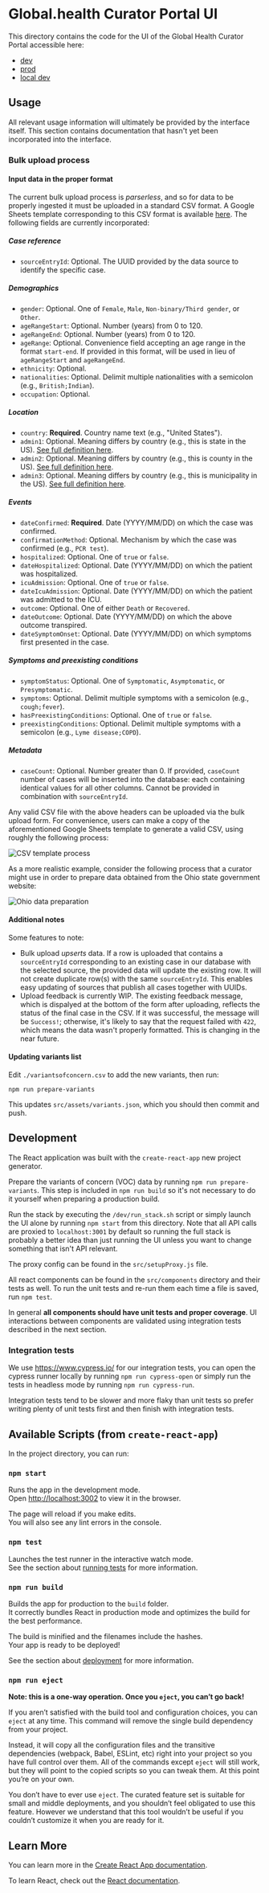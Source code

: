 # Global.health Curator Portal UI

This directory contains the code for the UI of the Global Health Curator Portal accessible here:

- [dev](https://dev-curator.ghdsi.org)
- [prod](https://curator.ghdsi.org)
- [local dev](http://localhost:3002)

## Usage

All relevant usage information will ultimately be provided by the interface
itself. This section contains documentation that hasn't yet been incorporated
into the interface.

### Bulk upload process

#### Input data in the proper format

The current bulk upload process is _parserless_, and so for data to be properly
ingested it must be uploaded in a standard CSV format. A Google Sheets template
corresponding to this CSV format is available
[here](https://docs.google.com/spreadsheets/d/1J-C7dq1rNNV8KdE1IZ-hUR6lsz7AdlvQhx6DWp36bjE).
The following fields are currently incorporated:

##### Case reference
- `sourceEntryId`: Optional. The UUID provided by the data source to identify
the specific case.

##### Demographics
- `gender`: Optional. One of `Female`, `Male`, `Non-binary/Third gender`, or
`Other`.
- `ageRangeStart`: Optional. Number (years) from 0 to 120.
- `ageRangeEnd`: Optional. Number (years) from 0 to 120.
- `ageRange`: Optional. Convenience field accepting an age range in the format
`start-end`. If provided in this format, will be used in lieu of
`ageRangeStart` and `ageRangeEnd`.
- `ethnicity`: Optional.
- `nationalities`: Optional. Delimit multiple nationalities with a semicolon
(e.g., `British;Indian`).
- `occupation`: Optional.

##### Location
- `country`: **Required**. Country name text (e.g., "United States").
- `admin1`: Optional. Meaning differs by country (e.g., this is state in the
US).
[See full definition here](https://en.wikipedia.org/wiki/List_of_administrative_divisions_by_country).
- `admin2`: Optional. Meaning differs by country (e.g., this is county in the
US).
[See full definition here](https://en.wikipedia.org/wiki/List_of_administrative_divisions_by_country).
- `admin3`: Optional. Meaning differs by country (e.g., this is municipality in the
US).
[See full definition here](https://en.wikipedia.org/wiki/List_of_administrative_divisions_by_country).

##### Events
- `dateConfirmed`: **Required**. Date (YYYY/MM/DD) on which the case was
confirmed.
- `confirmationMethod`: Optional. Mechanism by which the case was confirmed
(e.g., `PCR test`).
- `hospitalized`: Optional. One of `true` or `false`.
- `dateHospitalized`: Optional. Date (YYYY/MM/DD) on which the patient was
hospitalized.
- `icuAdmission`: Optional. One of `true` or `false`.
- `dateIcuAdmission`: Optional. Date (YYYY/MM/DD) on which the patient was
admitted to the ICU.
- `outcome`: Optional. One of either `Death` or `Recovered`.
- `dateOutcome`: Optional. Date (YYYY/MM/DD) on which the above outcome
transpired.
- `dateSymptomOnset`: Optional. Date (YYYY/MM/DD) on which symptoms first
presented in the case.

##### Symptoms and preexisting conditions
- `symptomStatus`: Optional. One of `Symptomatic`, `Asymptomatic`, or
`Presymptomatic`.
- `symptoms`: Optional. Delimit multiple symptoms with a semicolon (e.g.,
`cough;fever`).
- `hasPreexistingConditions`: Optional. One of `true` or `false`.
- `preexistingConditions`: Optional. Delimit multiple symptoms with a semicolon
(e.g., `Lyme disease;COPD`).

##### Metadata
- `caseCount`: Optional. Number greater than 0. If provided, `caseCount` number
of cases will be inserted into the database: each containing identical values
for all other columns. Cannot be provided in combination with `sourceEntryId`.

Any valid CSV file with the above headers can be uploaded via the bulk upload
form. For convenience, users can make a copy of the aforementioned Google
Sheets template to generate a valid CSV, using roughly the following process:

![CSV template process](./csv.gif)

As a more realistic example, consider the following process that a curator might
use in order to prepare data obtained from the Ohio state government website:

![Ohio data preparation](./ohio.gif)

#### Additional notes

Some features to note:

- Bulk upload _upserts_ data. If a row is uploaded that contains a
`sourceEntryId` corresponding to an existing case in our database with the
selected source, the provided data will update the existing row. It will not
create duplicate row(s) with the same `sourceEntryId`. This enables easy
updating of sources that publish all cases together with UUIDs.
- Upload feedback is currently WIP. The existing feedback message, which is
dispalyed at the bottom of the form after uploading, reflects the status of the
final case in the CSV. If it was successful, the message will be `Success!`;
otherwise, it's likely to say that the request failed with `422`, which means
the data wasn't properly formatted. This is changing in the near future.

#### Updating variants list

Edit `./variantsofconcern.csv` to add the new variants, then run:

    npm run prepare-variants

This updates `src/assets/variants.json`, which you should then commit and push.

## Development

The React application was built with the `create-react-app` new project generator.

Prepare the variants of concern (VOC) data by running `npm run prepare-variants`. This step is included in `npm run build` so it's not necessary to do it yourself when preparing a production build.

Run the stack by executing the `/dev/run_stack.sh` script or simply launch the UI alone by running `npm start` from this directory. Note that all API calls are proxied to `localhost:3001` by default so running the full stack is probably a better idea than just running the UI unless you want to change something that isn't API relevant.

The proxy config can be found in the `src/setupProxy.js` file.

All react components can be found in the `src/components` directory and their tests as well.
To run the unit tests and re-run them each time a file is saved, run `npm test`.

In general **all components should have unit tests and proper coverage**. UI interactions between components are validated using integration tests described in the next section.

### Integration tests

We use https://www.cypress.io/ for our integration tests, you can open the cypress runner locally by running `npm run cypress-open` or simply run the tests in headless mode by running `npm run cypress-run`.

Integration tests tend to be slower and more flaky than unit tests so prefer writing plenty of unit tests first and then finish with integration tests.

## Available Scripts (from `create-react-app`)

In the project directory, you can run:

### `npm start`

Runs the app in the development mode.<br />
Open [http://localhost:3002](http://localhost:3002) to view it in the browser.

The page will reload if you make edits.<br />
You will also see any lint errors in the console.

### `npm test`

Launches the test runner in the interactive watch mode.<br />
See the section about [running tests](https://facebook.github.io/create-react-app/docs/running-tests) for more information.

### `npm run build`

Builds the app for production to the `build` folder.<br />
It correctly bundles React in production mode and optimizes the build for the best performance.

The build is minified and the filenames include the hashes.<br />
Your app is ready to be deployed!

See the section about [deployment](https://facebook.github.io/create-react-app/docs/deployment) for more information.

### `npm run eject`

**Note: this is a one-way operation. Once you `eject`, you can’t go back!**

If you aren’t satisfied with the build tool and configuration choices, you can `eject` at any time. This command will remove the single build dependency from your project.

Instead, it will copy all the configuration files and the transitive dependencies (webpack, Babel, ESLint, etc) right into your project so you have full control over them. All of the commands except `eject` will still work, but they will point to the copied scripts so you can tweak them. At this point you’re on your own.

You don’t have to ever use `eject`. The curated feature set is suitable for small and middle deployments, and you shouldn’t feel obligated to use this feature. However we understand that this tool wouldn’t be useful if you couldn’t customize it when you are ready for it.

## Learn More

You can learn more in the [Create React App documentation](https://facebook.github.io/create-react-app/docs/getting-started).

To learn React, check out the [React documentation](https://reactjs.org/).
